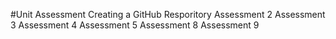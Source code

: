 #Unit Assessment
Creating a GitHub Resporitory
Assessment 2
Assessment 3
Assessment 4
Assessment 5
Assessment 8
Assessment 9
